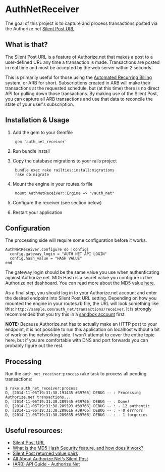 # AuthNetReceiver

The goal of this project is to capture and process transactions posted via the Authorize.net [Silent Post URL](https://www.authorize.net/support/CNP/helpfiles/Account/Settings/Transaction_Format_Settings/Transaction_Response_Settings/Silent_Post_URL.htm). 

## What is that?

The Silent Post URL is a feature of Authorize.net that makes a post to a user-defined URL any time a transaction is made. Transactions are posted in real time and must be accepted by the web server within 2 seconds.

This is primarily useful for those using the [Automated Recurring Billing](http://developer.authorize.net/api/arb/) system, or ARB for short. Subscriptions created in ARB will make their transactions at the requested schedule, but (at this time) there is no direct API for pulling down those transactions. By making use of the Silent Post, you can capture all ARB transactions and use that data to reconcile the state of your user's subscription. 

## Installation & Usage

1. Add the gem to your Gemfile

        gem 'auth_net_receiver'

2. Run bundle install
3. Copy the database migrations to your rails project

        bundle exec rake railties:install:migrations
        rake db:migrate

4. Mount the engine in your routes.rb file

        mount AuthNetReceiver::Engine => "/auth_net"

5. Configure the receiver (see section below)
6. Restart your application

## Configuration

The processing side will require some configuration before it works.

    AuthNetReceiver.configure do |config|
      config.gateway_login = "AUTH NET API LOGIN"
      config.hash_value = "HASH VALUE"
    end

The gateway login should be the same value you use when authenticating against Authorize.net. MD5 Hash is a secret value you configure in the Authorize.net dashboard. You can read more about the MD5 value [here](https://support.authorize.net/authkb/index?page=content&id=A588).

As a final step, you should log in to your Authorize.net account and enter the desired endpoint into Silent Post URL setting. Depending on how you mounted the engine in your routes.rb file, the URL will look something like this: `http://sample.com/auth_net/transactions/receiver`. It is strongly recommended that you try this in a [sandbox account](https://sandbox.authorize.net) first. 

**NOTE:** Because Authorize.net has to actually make an HTTP post to your endpoint, it is not possible to run this application on localhost without a bit of work on the networking side. I won't attempt to cover the entire topic here, but if you are comfortable with DNS and port forwards you can probably figure out the rest. 

## Processing

Run the `auth_net_receiver:process` rake task to process all pending transactions:

    $ rake auth_net_receiver:process 
    D, [2014-11-06T19:31:38.191435 #39766] DEBUG -- : Processing Authorize.net transactions...
    D, [2014-11-06T19:31:38.289545 #39766] DEBUG -- : Done!
    D, [2014-11-06T19:31:38.289593 #39766] DEBUG -- : - 12 authentic
    D, [2014-11-06T19:31:38.289616 #39766] DEBUG -- : - 0 errrors
    D, [2014-11-06T19:31:38.289635 #39766] DEBUG -- : - 1 forgeries

## Useful resources:

- [Silent Post URL](https://support.authorize.net/authkb/index?page=content&id=A609&actp=search&viewlocale=en_US&searchid=1415328138657)
- [What is the MD5 Hash Security feature, and how does it work?](https://support.authorize.net/authkb/index?page=content&id=A588)
- [Silent Post returned value pairs](https://support.authorize.net/authkb/index?page=content&id=A170&actp=search&viewlocale=en_US&searchid=1415328138657)
- [All About Authorize.Net’s Silent Post](http://www.johnconde.net/blog/all-about-authorize-nets-silent-post/)
- [(ARB) API Guide - Authorize.Net](http://www.authorize.net/support/ARB_guide.pdf)
